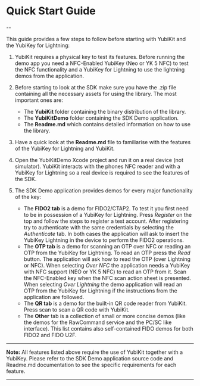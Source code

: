 # Quick Start Guide

--

This guide provides a few steps to follow before starting with YubiKit and the YubiKey for Lightning:

1. YubiKit requires a physical key to test its features. Before running the demo app you need a NFC-Enabled YubiKey (Neo or YK 5 NFC) to test the NFC functionality and a YubiKey for Lightning to use the lightning demos from the application.

2. Before starting to look at the SDK make sure you have the .zip file containing all the necessary assets for using the library. The most important ones are:
	- The **YubiKit** folder containing the binary distribution of the library.
	- The **YubiKitDemo** folder containing the SDK Demo application.
	- The **Readme.md** which contains detailed information on how to use the library.

3. Have a quick look at the **Readme.md** file to familiarise with the features of the YubiKey for Lightning and YubiKit.

4. Open the YubiKitDemo Xcode project and run it on a real device (not simulator). YubiKit interacts with the phones NFC reader and with a YubiKey for Lightning so a real device is required to see the features of the SDK. 

5. The SDK Demo application provides demos for every major functionality of the key:
	- The **FIDO2 tab** is a demo for FIDO2/CTAP2. To test it you first need to be in possession of a YubiKey for Lightning. Press *Register* on the top and follow the steps to register a test account. After registering try to authenticate with the same credentials by selecting the *Authenticate* tab. In both cases the application will ask to insert the YubiKey Lightning in the device to perform the FIDO2 operations.
	- The **OTP tab** is a demo for scanning an OTP over NFC or reading an OTP from the YubiKey for Lightning. To read an OTP press the *Read* button. The application will ask how to read the OTP (over Lightning or NFC). When selecting *Over NFC* the application needs a YubiKey with NFC support (NEO or YK 5 NFC) to read an OTP from it. Scan the NFC-Enabled key when the NFC scan action sheet is presented. When selecting *Over Lightning* the demo application will read an OTP from the YubiKey for Lightning if the instructions from the application are followed.
	- The **QR tab** is a demo for the built-in QR code reader from YubiKit. Press scan to scan a QR code with YubiKit.
	- The **Other** tab is a collection of small or more concise demos (like the demos for the RawCommand service and the PC/SC like interface). This list contains also self-contained FIDO demos for both FIDO2 and FIDO U2F.

---

**Note:** All features listed above require the use of YubiKit together with a YubiKey. Please refer to the SDK Demo application source code and Readme.md documentation to see the specific requirements for each feature.

---